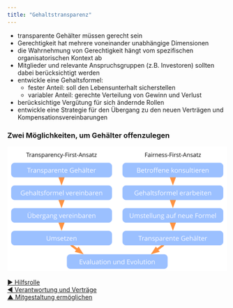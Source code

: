```yaml
---
title: "Gehaltstransparenz"
---
```



- transparente Gehälter müssen gerecht sein
- Gerechtigkeit hat mehrere voneinander unabhängige Dimensionen 
- die Wahrnehmung von Gerechtigkeit hängt vom spezifischen organisatorischen Kontext ab
- Mitglieder und relevante Anspruchsgruppen (z.B. Investoren) sollten dabei berücksichtigt werden
- entwickle eine Gehaltsformel: 
    - fester Anteil: soll den Lebensunterhalt sicherstellen
    - variabler Anteil: gerechte Verteilung von Gewinn und Verlust
- berücksichtige Vergütung für sich ändernde Rollen
- entwickle eine Strategie für den Übergang zu den neuen Verträgen und Kompensationsvereinbarungen


### Zwei Möglichkeiten, um Gehälter offenzulegen

![inline,fit](img/process/opening-salaries.png)

[&#9654; Hilfsrolle](support-role.html)<br/>[&#9664; Verantwortung und Verträge](contracting-and-accountability.html)<br/>[&#9650; Mitgestaltung ermöglichen](enablers-of-co-creation.html)

